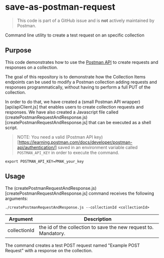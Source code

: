 # save-as-postman-request

> This code is part of a GitHub issue and is **not** actively maintained by Postman.

Command line utility to create a test request on an specific collection

## Purpose

This code demonstrates how to use the [Postman API](https://www.postman.com/postman/workspace/postman-public-workspace/collection/12959542-c8142d51-e97c-46b6-bd77-52bb66712c9a) to create requests and responses on a collection.

The goal of this repository is to demonstrate how the Collection Items endpoints can be used to modify a Postman collection adding requests and responses programmatically, without having to perform a full PUT of the collection.

In order to do that, we have created a (small Postman API wrapper)[api/apiClient.js] that enables users to create collection requests and responses. We have also created a Javascript file called (createPostmanRequestAndResponse.js)[createPostmanRequestAndResponse.js] that can be executed as a shell script.

> NOTE: You need a valid (Postman API key)[https://learning.postman.com/docs/developer/postman-api/authentication/] saved in an environment variable called `POSTMAN_API_KEY` in order to execute the command.

```shell
export POSTMAN_API_KEY=PMAK_your_key
```

## Usage

The (createPostmanRequestAndResponse.js)[createPostmanRequestAndResponse.js] command receives the following arguments:

```shell
./createPostmanRequestAndResponse.js --collectionId <collectionId>
```

| Argument     | Description                                                     |
| ------------ | --------------------------------------------------------------- |
| collectionId | the id of the collection to save the new request to. Mandatory. |

The command creates a test POST request named "Example POST Request" with a response on the collection.

